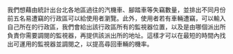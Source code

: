 # 
我們想藉由統計出台北各地區過往的汽機車、腳踏車等失竊數量，並排出不同月份前五名易遭竊的行政區可以給使用者瀏覽。此外，使用者若有車輛遭竊，可以輸入自己所在的行政區，我們會給出該行政區所有的監視器位置，以及是由哪個派出所負責你需要調閱的監視器，再提供該派出所的地址。這樣才可以在最短的時間內找出可運用的監視器並調閱之，以提高尋回車輛的機率。
